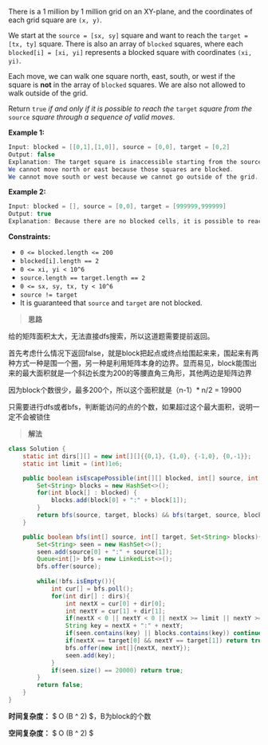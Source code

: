 There is a 1 million by 1 million grid on an XY-plane, and the coordinates of each grid square are `(x, y)`.

We start at the `source = [sx, sy]` square and want to reach the `target = [tx, ty]` square. There is also an array of `blocked` squares, where each `blocked[i] = [xi, yi]` represents a blocked square with coordinates `(xi, yi)`.

Each move, we can walk one square north, east, south, or west if the square is **not** in the array of `blocked` squares. We are also not allowed to walk outside of the grid.

Return `true` *if and only if it is possible to reach the* `target` *square from the* `source` *square through a sequence of valid moves*.

 

**Example 1:**

```java
Input: blocked = [[0,1],[1,0]], source = [0,0], target = [0,2]
Output: false
Explanation: The target square is inaccessible starting from the source square because we cannot move.
We cannot move north or east because those squares are blocked.
We cannot move south or west because we cannot go outside of the grid.
```

**Example 2:**

```java
Input: blocked = [], source = [0,0], target = [999999,999999]
Output: true
Explanation: Because there are no blocked cells, it is possible to reach the target square.
```

 

**Constraints:**

- `0 <= blocked.length <= 200`
- `blocked[i].length == 2`
- `0 <= xi, yi < 10^6`
- `source.length == target.length == 2`
- `0 <= sx, sy, tx, ty < 10^6`
- `source != target`
- It is guaranteed that `source` and `target` are not blocked.



> **思路**

给的矩阵面积太大，无法直接dfs搜索，所以这道题需要提前返回。

首先考虑什么情况下返回false，就是block把起点或终点给围起来来，围起来有两种方式一种是围一个圈，另一种是利用矩阵本身的边界。显而易见，block能围出来的最大面积就是一个斜边长度为200的等腰直角三角形，其他两边是矩阵边界

因为block个数很少，最多200个，所以这个面积就是（n-1）* n/2 = 19900

只需要进行dfs或者bfs，判断能访问的点的个数，如果超过这个最大面积，说明一定不会被锁住



> **解法**

```java
class Solution {
    static int dirs[][] = new int[][]{{0,1}, {1,0}, {-1,0}, {0,-1}};
    static int limit = (int)1e6;

    public boolean isEscapePossible(int[][] blocked, int[] source, int[] target) {
        Set<String> blocks = new HashSet<>();
        for(int block[] : blocked) {
            blocks.add(block[0] + ":" + block[1]);
        }
        return bfs(source, target, blocks) && bfs(target, source, blocks);
    }

    public boolean bfs(int[] source, int[] target, Set<String> blocks){
        Set<String> seen = new HashSet<>();
        seen.add(source[0] + ":" + source[1]);
        Queue<int[]> bfs = new LinkedList<>();
        bfs.offer(source);
        
        while(!bfs.isEmpty()){
            int cur[] = bfs.poll();
            for(int dir[] : dirs){
                int nextX = cur[0] + dir[0];
                int nextY = cur[1] + dir[1];
                if(nextX < 0 || nextY < 0 || nextX >= limit || nextY >= limit) continue;
                String key = nextX + ":" + nextY;
                if(seen.contains(key) || blocks.contains(key)) continue;
                if(nextX == target[0] && nextY == target[1]) return true;
                bfs.offer(new int[]{nextX, nextY});
                seen.add(key);
            }
            if(seen.size() == 20000) return true;
        }
        return false;
    }
}
```

**时间复杂度：** $ O (B ^ 2) $，B为block的个数

**空间复杂度：** $ O (B ^ 2) $